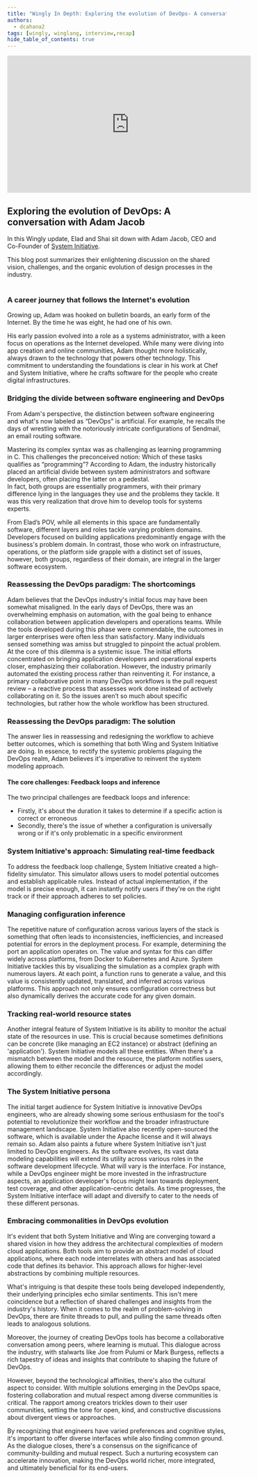 ```yaml
---
title: "Wingly In Depth: Exploring the evolution of DevOps- A conversation with Adam Jacob"
authors: 
  - dcahana2
tags: [wingly, winglang, interview,recap]
hide_table_of_contents: true
---
```



<iframe width="560" height="315" src="https://www.youtube.com/embed/H7bd7TghWoo?si=HMxAS8gHrWsQh4Pb" title="YouTube video player" frameborder="0" allow="accelerometer; autoplay; clipboard-write; encrypted-media; gyroscope; picture-in-picture; web-share" allowfullscreen></iframe>

<!--truncate-->
## Exploring the evolution of DevOps: A conversation with Adam Jacob

In this Wingly update, Elad and Shai sit down with Adam Jacob, CEO and Co-Founder of [System Initiative](https://www.systeminit.com/). <br />

This blog post summarizes their enlightening discussion on the shared vision, challenges, and the organic evolution of design processes in the industry. <br /> <br />

### A career journey that follows the Internet's evolution

Growing up, Adam was hooked on bulletin boards, an early form of the Internet. By the time he was eight, he had one of his own. 

His early passion evolved into a role as a systems administrator, with a keen focus on operations as the Internet developed. While many were diving into app creation and online communities, Adam thought more holistically, always drawn to the technology that powers other technology. 
This commitment to understanding the foundations is clear in his work at Chef and System Initiative, where he crafts software for the people who create digital infrastructures.

### Bridging the divide between software engineering and DevOps

From Adam's perspective, the distinction between software engineering and what's now labeled as “DevOps” is artificial. For example, he recalls the days of wrestling with the notoriously intricate configurations of Sendmail, an email routing software. 

Mastering its complex syntax was as challenging as learning programming in C. This challenges the preconceived notion: Which of these tasks qualifies as “programming”?
According to Adam, the industry historically placed an artificial divide between system administrators and software developers, often placing the latter on a pedestal. <br />
In fact, both groups are essentially programmers, with their primary difference lying in the languages they use and the problems they tackle. It was this very realization that drove him to develop tools for systems experts. 

From Elad’s POV, while all elements in this space are fundamentally software, different layers and roles tackle varying problem domains. Developers focused on building applications predominantly engage with the business's problem domain. 
In contrast, those who work on infrastructure, operations, or the platform side grapple with a distinct set of issues, however, both groups, regardless of their domain, are integral in the larger software ecosystem.


### Reassessing the DevOps paradigm: The shortcomings

Adam believes that the DevOps industry's initial focus may have been somewhat misaligned. 
In the early days of DevOps, there was an overwhelming emphasis on automation, with the goal being to enhance collaboration between application developers and operations teams.
While the tools developed during this phase were commendable, the outcomes in larger enterprises were often less than satisfactory. Many individuals sensed something was amiss but struggled to pinpoint the actual problem.
At the core of this dilemma is a systemic issue. The initial efforts concentrated on bringing application developers and operational experts closer, emphasizing their collaboration. However, the industry primarily automated the existing process rather than reinventing it. 
For instance, a primary collaborative point in many DevOps workflows is the pull request review – a reactive process that assesses work done instead of actively collaborating on it.
So the issues aren’t so much about specific technologies, but rather how the whole workflow has been structured. 

### Reassessing the DevOps paradigm: The solution

The answer lies in reassessing and redesigning the workflow to achieve better outcomes, which is something that both Wing and System Initiative are doing.
In essence, to rectify the systemic problems plaguing the DevOps realm, Adam believes it's imperative to reinvent the system modeling approach. 

#### The core challenges: Feedback loops and inference
The two principal challenges are feedback loops and inference:
- Firstly, it's about the duration it takes to determine if a specific action is correct or erroneous
- Secondly, there's the issue of whether a configuration is universally wrong or if it's only problematic in a specific environment
  
### System Initiative's approach: Simulating real-time feedback 
To address the feedback loop challenge, System Initiative created a high-fidelity simulator. 
This simulator allows users to model potential outcomes and establish applicable rules. Instead of actual implementation, if the model is precise enough, it can instantly notify users if they're on the right track or if their approach adheres to set policies.

### Managing configuration inference 
The repetitive nature of configuration across various layers of the stack is something that often leads to inconsistencies, inefficiencies, and increased potential for errors in the deployment process. 
For example, determining the port an application operates on. The value and syntax for this can differ widely across platforms, from Docker to Kubernetes and Azure. 
System Initiative tackles this by visualizing the simulation as a complex graph with numerous layers. At each point, a function runs to generate a value, and this value is consistently updated, translated, and inferred across various platforms. This approach not only ensures configuration correctness but also dynamically derives the accurate code for any given domain.

### Tracking real-world resource states 
Another integral feature of System Initiative is its ability to monitor the actual state of the resources in use. This is crucial because sometimes definitions can be concrete (like managing an EC2 instance) or abstract (defining an 'application'). System Initiative models all these entities. When there's a mismatch between the model and the resource, the platform notifies users, allowing them to either reconcile the differences or adjust the model accordingly.

### The System Initiative persona
The initial target audience for System Initiative is innovative DevOps engineers, who are already showing some serious enthusiasm for the tool's potential to revolutionize their workflow and the broader infrastructure management landscape.
System Initiative also recently open-sourced the software, which is available under the Apache license and it will always remain so.
Adam also paints a future where System Initiative isn't just limited to DevOps engineers. As the software evolves, its vast data modeling capabilities will extend its utility across various roles in the software development lifecycle. 
What will vary is the interface. For instance, while a DevOps engineer might be more invested in the infrastructure aspects, an application developer's focus might lean towards deployment, test coverage, and other application-centric details. 
As time progresses, the System Initiative interface will adapt and diversify to cater to the needs of these different personas.

### Embracing commonalities in DevOps evolution
It's evident that both System Initiative and Wing are converging toward a shared vision in how they address the architectural complexities of modern cloud applications. Both tools aim to provide an abstract model of cloud applications, where each node interrelates with others and has associated code that defines its behavior. This approach allows for higher-level abstractions by combining multiple resources.

What's intriguing is that despite these tools being developed independently, their underlying principles echo similar sentiments. This isn't mere coincidence but a reflection of shared challenges and insights from the industry's history. 
When it comes to the realm of problem-solving in DevOps, there are finite threads to pull, and pulling the same threads often leads to analogous solutions.

Moreover, the journey of creating DevOps tools has become a collaborative conversation among peers, where learning is mutual. This dialogue across the industry, with stalwarts like Joe from Pulumi or Mark Burgess, reflects a rich tapestry of ideas and insights that contribute to shaping the future of DevOps.

However, beyond the technological affinities, there's also the cultural aspect to consider. With multiple solutions emerging in the DevOps space, fostering collaboration and mutual respect among diverse communities is critical. The rapport among creators trickles down to their user communities, setting the tone for open, kind, and constructive discussions about divergent views or approaches.

By recognizing that engineers have varied preferences and cognitive styles, it's important to offer diverse interfaces while also finding common ground. As the dialogue closes, there's a consensus on the significance of community-building and mutual respect. Such a nurturing ecosystem can accelerate innovation, making the DevOps world richer, more integrated, and ultimately beneficial for its end-users.









